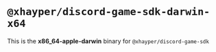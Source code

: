 # `@xhayper/discord-game-sdk-darwin-x64`

This is the **x86_64-apple-darwin** binary for `@xhayper/discord-game-sdk`
